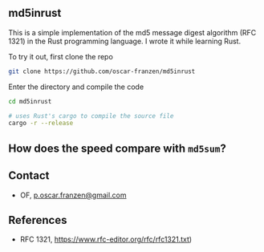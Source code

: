 ## md5inrust
This is a simple implementation of the md5 message digest algorithm
(RFC 1321) in the Rust programming language. I wrote it while learning
Rust.

To try it out, first clone the repo

```bash
git clone https://github.com/oscar-franzen/md5inrust
```

Enter the directory and compile the code
```bash
cd md5inrust

# uses Rust's cargo to compile the source file
cargo -r --release
```

## How does the speed compare with `md5sum`?

## Contact
- OF, <p.oscar.franzen@gmail.com>

## References
- RFC 1321, https://www.rfc-editor.org/rfc/rfc1321.txt)
